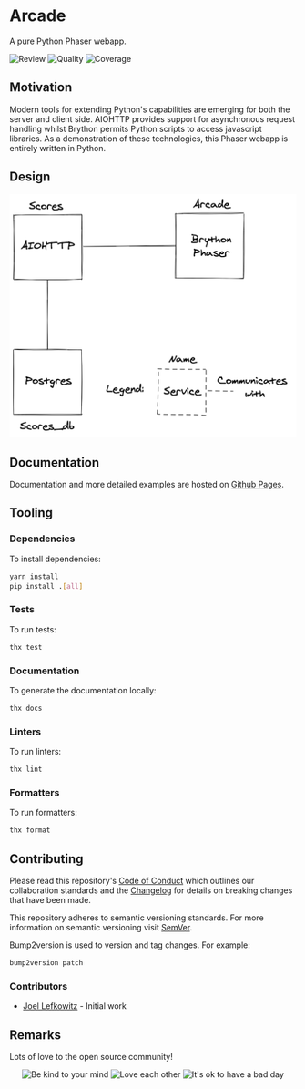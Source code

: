 # Arcade

A pure Python Phaser webapp.

![Review](https://img.shields.io/github/actions/workflow/status/JoelLefkowitz/arcade/review.yml)
![Quality](https://img.shields.io/codacy/grade/ef1f0bc7a29c40dbafa33d69163694fe)
![Coverage](https://img.shields.io/codacy/coverage/ef1f0bc7a29c40dbafa33d69163694fe)

## Motivation

Modern tools for extending Python's capabilities are emerging for both the server and client side. AIOHTTP provides support for asynchronous request handling whilst Brython permits Python scripts to access javascript libraries. As a demonstration of these technologies, this Phaser webapp is entirely written in Python.

## Design

![Architecture](docs/images/architecture.png)

## Documentation

Documentation and more detailed examples are hosted on [Github Pages](https://joellefkowitz.github.io/arcade).

## Tooling

### Dependencies

To install dependencies:

```bash
yarn install
pip install .[all]
```

### Tests

To run tests:

```bash
thx test
```

### Documentation

To generate the documentation locally:

```bash
thx docs
```

### Linters

To run linters:

```bash
thx lint
```

### Formatters

To run formatters:

```bash
thx format
```

## Contributing

Please read this repository's [Code of Conduct](CODE_OF_CONDUCT.md) which outlines our collaboration standards and the [Changelog](CHANGELOG.md) for details on breaking changes that have been made.

This repository adheres to semantic versioning standards. For more information on semantic versioning visit [SemVer](https://semver.org).

Bump2version is used to version and tag changes. For example:

```bash
bump2version patch
```

### Contributors

- [Joel Lefkowitz](https://github.com/joellefkowitz) - Initial work

## Remarks

Lots of love to the open source community!

<div align='center'>
    <img width=200 height=200 src='https://media.giphy.com/media/osAcIGTSyeovPq6Xph/giphy.gif' alt='Be kind to your mind' />
    <img width=200 height=200 src='https://media.giphy.com/media/KEAAbQ5clGWJwuJuZB/giphy.gif' alt='Love each other' />
    <img width=200 height=200 src='https://media.giphy.com/media/WRWykrFkxJA6JJuTvc/giphy.gif' alt="It's ok to have a bad day" />
</div>
